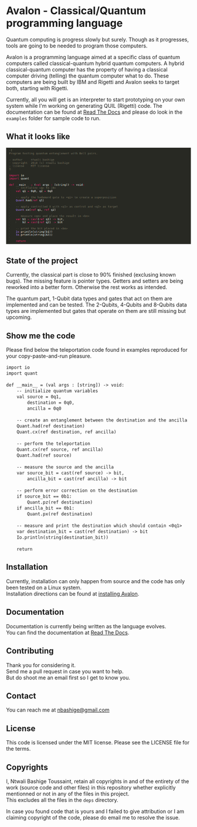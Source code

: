 # Avalon - Classical/Quantum programming language

Quantum computing is progress slowly but surely. Though as it progresses, tools are going to be needed to program those computers.

Avalon is a programming language aimed at a specific class of quantum computers called classical-quantum hybrid quantum computers.
A hybrid classical-quantum computer has the property of having a classical computer driving (telling) the quantum computer what to do.
These computers are being built by IBM and Rigetti and Avalon seeks to target both, starting with Rigetti.

Currently, all you will get is an interpreter to start prototyping on your own system while I'm working on generating QUIL (Rigetti) code.
The documentation can be found at [Read The Docs](https://avalon-lang.readthedocs.io/en/latest) and please do look in the `examples` folder for sample code to run.

## What it looks like

![Avalon sample program in my editor](images/entanglement.avl.png "Avalon program in Sublime Text")

## State of the project

Currently, the classical part is close to 90% finished (exclusing known bugs). The missing feature is pointer types.
Getters and setters are being reworked into a better form. Otherwise the rest works as intended.

The quantum part, 1-Qubit data types and gates that act on them are implemented and can be tested.
The 2-Qubits, 4-Qubits and 8-Qubits data types are implemented but gates that operate on them are still missing but upcoming.

## Show me the code

Please find below the teleportation code found in examples reproduced for your copy-paste-and-run pleasure.

```
import io
import quant

def __main__ = (val args : [string]) -> void:
    -- initialize quantum variables
    val source = 0q1,
        destination = 0q0,
        ancilla = 0q0

    -- create an entanglement between the destination and the ancilla
    Quant.had(ref destination)
    Quant.cx(ref destination, ref ancilla)

    -- perform the teleportation
    Quant.cx(ref source, ref ancilla)
    Quant.had(ref source)

    -- measure the source and the ancilla
    var source_bit = cast(ref source) -> bit,
        ancilla_bit = cast(ref ancilla) -> bit

    -- perform error correction on the destination
    if source_bit == 0b1:
        Quant.pz(ref destination)
    if ancilla_bit == 0b1:
        Quant.px(ref destination)

    -- measure and print the destination which should contain <0q1>
    var destination_bit = cast(ref destination) -> bit
    Io.println(string(destination_bit))

    return
```

## Installation

Currently, installation can only happen from source and the code has only been tested on a Linux system.  
Installation directions can be found at [installing Avalon](https://avalon-lang.readthedocs.io/en/latest/installation.html).

## Documentation

Documentation is currently being written as the language evolves.  
You can find the documentation at [Read The Docs](https://avalon-lang.readthedocs.io/en/latest).

## Contributing

Thank you for considering it.  
Send me a pull request in case you want to help.  
But do shoot me an email first so I get to know you.

## Contact

You can reach me at <a href="mailto:nbashige@gmail.com">nbashige@gmail.com</a>

## License

This code is licensed under the MIT license. Please see the LICENSE file for the terms.

## Copyrights

I, Ntwali Bashige Toussaint, retain all copyrights in and of the entirety of the work (source code and other files) in this repository whether explicitly mentionned or not in any of the files in this project.  
This excludes all the files in the `deps` directory.

In case you found code that is yours and I failed to give attribution or I am claiming copyright of the code, please do email me to resolve the issue.

